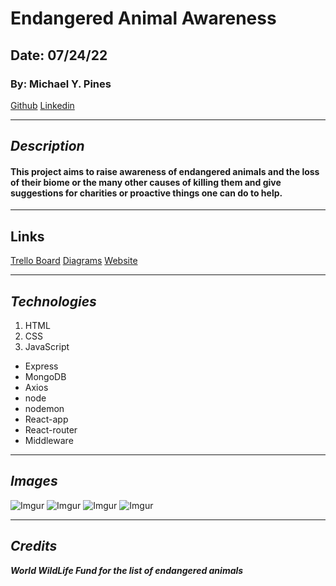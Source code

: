 # Endangered Animal Awareness

## Date: 07/24/22

### By: Michael Y. Pines

[Github](https://github.com/smyp1) [Linkedin](https://www.linkedin.com/in/mickey-pines/)

---

## **_Description_**

#### This project aims to raise awareness of endangered animals and the loss of their biome or the many other causes of killing them and give suggestions for charities or proactive things one can do to help.

---

## Links

[Trello Board](https://trello.com/b/P9yk8VrF/charity-animal-awareness)
[Diagrams](https://app.diagrams.net/#G1B5i9c-HSOcUFeJi83ziPN-YDqsDTTiGY)
[Website](https://rocky-caverns-48300.herokuapp.com/)

---

## **_Technologies_**

1. HTML
2. CSS
3. JavaScript

- Express
- MongoDB
- Axios
- node
- nodemon
- React-app
- React-router
- Middleware

---

## **_Images_**

![Imgur](https://i.imgur.com/wiji9kQ.png)
![Imgur](https://i.imgur.com/1YbsTRm.png)
![Imgur](https://i.imgur.com/JGiiXA9.png)
![Imgur](https://i.imgur.com/xtEQqMR.png)

---

## **_Credits_**

**_World WildLife Fund for the list of endangered animals_**
